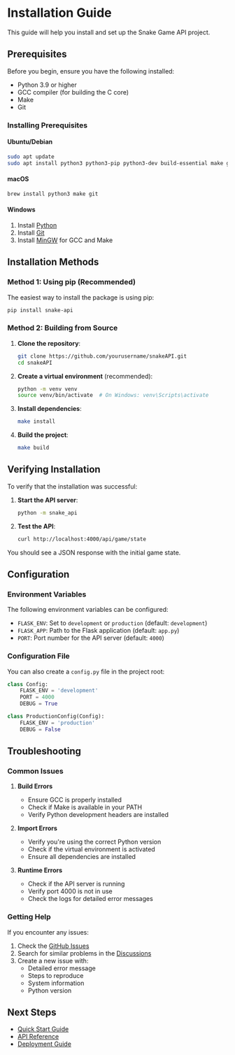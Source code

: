 # Installation Guide

This guide will help you install and set up the Snake Game API project.

## Prerequisites

Before you begin, ensure you have the following installed:

- Python 3.9 or higher
- GCC compiler (for building the C core)
- Make
- Git

### Installing Prerequisites

#### Ubuntu/Debian
```bash
sudo apt update
sudo apt install python3 python3-pip python3-dev build-essential make git
```

#### macOS
```bash
brew install python3 make git
```

#### Windows
1. Install [Python](https://www.python.org/downloads/)
2. Install [Git](https://git-scm.com/download/win)
3. Install [MinGW](https://www.mingw-w64.org/) for GCC and Make

## Installation Methods

### Method 1: Using pip (Recommended)

The easiest way to install the package is using pip:

```bash
pip install snake-api
```

### Method 2: Building from Source

1. **Clone the repository**:
   ```bash
   git clone https://github.com/yourusername/snakeAPI.git
   cd snakeAPI
   ```

2. **Create a virtual environment** (recommended):
   ```bash
   python -m venv venv
   source venv/bin/activate  # On Windows: venv\Scripts\activate
   ```

3. **Install dependencies**:
   ```bash
   make install
   ```

4. **Build the project**:
   ```bash
   make build
   ```

## Verifying Installation

To verify that the installation was successful:

1. **Start the API server**:
   ```bash
   python -m snake_api
   ```

2. **Test the API**:
   ```bash
   curl http://localhost:4000/api/game/state
   ```

You should see a JSON response with the initial game state.

## Configuration

### Environment Variables

The following environment variables can be configured:

- `FLASK_ENV`: Set to `development` or `production` (default: `development`)
- `FLASK_APP`: Path to the Flask application (default: `app.py`)
- `PORT`: Port number for the API server (default: `4000`)

### Configuration File

You can also create a `config.py` file in the project root:

```python
class Config:
    FLASK_ENV = 'development'
    PORT = 4000
    DEBUG = True

class ProductionConfig(Config):
    FLASK_ENV = 'production'
    DEBUG = False
```

## Troubleshooting

### Common Issues

1. **Build Errors**
   - Ensure GCC is properly installed
   - Check if Make is available in your PATH
   - Verify Python development headers are installed

2. **Import Errors**
   - Verify you're using the correct Python version
   - Check if the virtual environment is activated
   - Ensure all dependencies are installed

3. **Runtime Errors**
   - Check if the API server is running
   - Verify port 4000 is not in use
   - Check the logs for detailed error messages

### Getting Help

If you encounter any issues:

1. Check the [GitHub Issues](https://github.com/yourusername/snakeAPI/issues)
2. Search for similar problems in the [Discussions](https://github.com/yourusername/snakeAPI/discussions)
3. Create a new issue with:
   - Detailed error message
   - Steps to reproduce
   - System information
   - Python version

## Next Steps

- [Quick Start Guide](quickstart.md)
- [API Reference](../api/overview.md)
- [Deployment Guide](../deployment/api.md) 